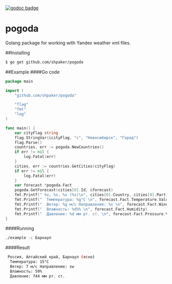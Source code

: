 [![godoc badge](http://godoc.org/github.com/shpaker/pogoda?status.png)](http://godoc.org/github.com/shpaker/pogoda)
# pogoda
Golang package for working with Yandex weather xml files.

##Installing
```bash
$ go get github.com/shpaker/pogoda
```

##Example
####Go code
```go
package main

import (
	"github.com/shpaker/pogoda"

	"flag"
	"fmt"
	"log"
)

func main() {
	var cityFlag string
	flag.StringVar(&cityFlag, "c", "Новосибирск", "Город")
	flag.Parse()
	countries, err := pogoda.NewCountries()
	if err != nil {
		log.Fatal(err)
	}
	cities, err := countries.GetCities(cityFlag)
	if err != nil {
		log.Fatal(err)
	}
	var forecast *pogoda.Fact
	pogoda.GetForecast(cities[0].Id, &forecast)
	fmt.Printf(" %s, %s, %s (%s)\n", cities[0].Country, cities[0].Part, cities[0].Name, forecast.Fact.WeatherType)
	fmt.Printf("  Температура: %g°C \n", forecast.Fact.Temperature.Value)
	fmt.Printf("  Ветер: %g м/с Направление: %s \n", forecast.Fact.WindSpeed, forecast.Fact.WindDirection)
	fmt.Printf("  Влажность: %d%% \n", forecast.Fact.Humidity)
	fmt.Printf("  Давление: %d мм рт. ст. \n", forecast.Fact.Pressure.Value)
}
```
####Running
```bash
./example -c Барнаул
```
####Result
```bash
 Россия, Алтайский край, Барнаул (ясно)
  Температура: 15°C 
  Ветер: 7 м/с Направление: sw 
  Влажность: 59% 
  Давление: 744 мм рт. ст. 

```
